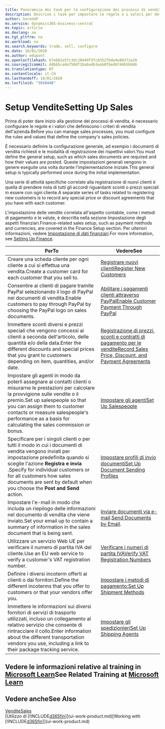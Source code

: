 ```yaml
---
title: Panoramica dei task per la configurazione dei processi di vendita | Documenti Microsoft
description: Descrive i task per impostare le regole e i valori per definire i criteri e processi di vendita.
author: SorenGP
ms.service: dynamics365-business-central
ms.topic: article
ms.devlang: na
ms.tgt_pltfrm: na
ms.workload: na
ms.search.keywords: trade, sell, configure
ms.date: 10/01/2020
ms.author: edupont
ms.openlocfilehash: b7eb82e5fc3dc20449f3fc8352fbda4e80372a20
ms.sourcegitcommit: ddbb5cede750df1baba4b3eab8fbed6744b5b9d6
ms.translationtype: HT
ms.contentlocale: it-CH
ms.lasthandoff: 10/01/2020
ms.locfileid: "3910448"
---
```

# <a name="setting-up-sales"></a><span data-ttu-id="6e885-103">Setup Vendite</span><span class="sxs-lookup"><span data-stu-id="6e885-103">Setting Up Sales</span></span>
<span data-ttu-id="6e885-104">Prima di poter dare inizio alla gestione dei processi di vendita, è necessario configurare le regole e i valori che definiscono i criteri di vendita dell'azienda.</span><span class="sxs-lookup"><span data-stu-id="6e885-104">Before you can manage sales processes, you must configure the rules and values that define the company's sales policies.</span></span>

<span data-ttu-id="6e885-105">È necessario definire la configurazione generale, ad esempio i documenti di vendita richiesti e le modalità di registrazione dei rispettivi valori.</span><span class="sxs-lookup"><span data-stu-id="6e885-105">You must define the general setup, such as which sales documents are required and how their values are posted.</span></span> <span data-ttu-id="6e885-106">Queste impostazioni generali vengono in genere eseguite una volta durante l'implementazione iniziale.</span><span class="sxs-lookup"><span data-stu-id="6e885-106">This general setup is typically performed once during the initial implementation.</span></span>

<span data-ttu-id="6e885-107">Una serie di attività specifiche correlate alla registrazione di nuovi clienti è quella di prendere nota di tutti gli accordi riguardanti sconti o prezzi speciali in essere con ogni cliente.</span><span class="sxs-lookup"><span data-stu-id="6e885-107">A separate series of tasks related to registering new customers is to record any special price or discount agreements that you have with each customer.</span></span>

<span data-ttu-id="6e885-108">L'impostazione delle vendite correlata all'aspetto contabile, come i metodi di pagamento e le valute, è descritta nella sezione Impostazione degli aspetti finanziari.</span><span class="sxs-lookup"><span data-stu-id="6e885-108">Finance-related sales setup, such as payment methods and currencies, are covered in the Finance Setup section.</span></span> <span data-ttu-id="6e885-109">Per ulteriori informazioni, vedere [Impostazione di dati finanziari](finance-setup-finance.md).</span><span class="sxs-lookup"><span data-stu-id="6e885-109">For more information, see [Setting Up Finance](finance-setup-finance.md).</span></span>

| <span data-ttu-id="6e885-110">Per</span><span class="sxs-lookup"><span data-stu-id="6e885-110">To</span></span> | <span data-ttu-id="6e885-111">Vedere</span><span class="sxs-lookup"><span data-stu-id="6e885-111">See</span></span> |
| --- | --- |
| <span data-ttu-id="6e885-112">Creare una scheda cliente per ogni cliente a cui si effettua una vendita.</span><span class="sxs-lookup"><span data-stu-id="6e885-112">Create a customer card for each customer that you sell to.</span></span> |[<span data-ttu-id="6e885-113">Registrare nuovi clienti</span><span class="sxs-lookup"><span data-stu-id="6e885-113">Register New Customers</span></span>](sales-how-register-new-customers.md) |
| <span data-ttu-id="6e885-114">Consentire ai clienti di pagare tramite PayPal selezionando il logo di PayPal nei documenti di vendita.</span><span class="sxs-lookup"><span data-stu-id="6e885-114">Enable customers to pay through PayPal by choosing the PayPal logo on sales documents.</span></span> |[<span data-ttu-id="6e885-115">Abilitare i pagamenti clienti attraverso PayPal</span><span class="sxs-lookup"><span data-stu-id="6e885-115">Enable Customer Payment Through PayPal</span></span>](sales-how-enable-payment-service-extensions.md) |
| <span data-ttu-id="6e885-116">Immettere sconti diversi e prezzi speciali che vengono concessi ai clienti a seconda dell'articolo, delle quantità e/o della data.</span><span class="sxs-lookup"><span data-stu-id="6e885-116">Enter the different discounts and special prices that you grant to customers depending on item, quantities, and/or date.</span></span> |[<span data-ttu-id="6e885-117">Registrazione di prezzi, sconti e contratti di pagamento per le vendite</span><span class="sxs-lookup"><span data-stu-id="6e885-117">Record Sales Price, Discount, and Payment Agreements</span></span>](sales-how-record-sales-price-discount-payment-agreements.md) |
| <span data-ttu-id="6e885-118">Impostare gli agenti in modo da poterli assegnare ai contatti clienti o misurarne le prestazioni per calcolare la provvigione sulle vendite o il premio.</span><span class="sxs-lookup"><span data-stu-id="6e885-118">Set up salespeople so that you can assign them to customer contacts or measure salespeople's performance as a basis for calculating the sales commission or bonus.</span></span> |[<span data-ttu-id="6e885-119">Impostare gli agenti</span><span class="sxs-lookup"><span data-stu-id="6e885-119">Set Up Salespeople</span></span>](sales-how-setup-salespeople.md) |
| <span data-ttu-id="6e885-120">Specificare per i singoli clienti o per tutti il modo in cui i documenti di vendita vengono inviati per impostazione predefinita quando si sceglie l'azione **Registra e invia** .</span><span class="sxs-lookup"><span data-stu-id="6e885-120">Specify for individual customers or for all customers how sales documents are sent by default when you choose the **Post and Send** action.</span></span> |[<span data-ttu-id="6e885-121">Impostare profili di invio documenti</span><span class="sxs-lookup"><span data-stu-id="6e885-121">Set Up Document Sending Profiles</span></span>](sales-how-setup-document-send-profiles.md) |
| <span data-ttu-id="6e885-122">Impostare l'e-mail in modo che includa un riepilogo delle informazioni nel documento di vendita che viene inviato.</span><span class="sxs-lookup"><span data-stu-id="6e885-122">Set your email up to contain a summary of information in the sales document that is being sent.</span></span> |<span data-ttu-id="6e885-123">[Inviare documenti via e-mail](ui-how-send-documents-email.md).</span><span class="sxs-lookup"><span data-stu-id="6e885-123">[Send Documents by Email](ui-how-send-documents-email.md).</span></span> |
|<span data-ttu-id="6e885-124">Utilizzare un servizio Web UE per verificare il numero di partita IVA del cliente.</span><span class="sxs-lookup"><span data-stu-id="6e885-124">Use an EU web service to verify a customer's VAT registration number.</span></span>|[<span data-ttu-id="6e885-125">Verificare i numeri di partita IVA</span><span class="sxs-lookup"><span data-stu-id="6e885-125">Verify VAT Registration Numbers</span></span>](finance-setup-vat.md)|
|<span data-ttu-id="6e885-126">Definire i diversi incoterm offerti ai clienti o dai fornitori.</span><span class="sxs-lookup"><span data-stu-id="6e885-126">Define the different incoterms that you offer to customers or that your vendors offer you.</span></span>|[<span data-ttu-id="6e885-127">Impostare i metodi di pagamento:</span><span class="sxs-lookup"><span data-stu-id="6e885-127">Set Up Shipment Methods</span></span>](sales-how-set-up-shipment-methods.md)|
|<span data-ttu-id="6e885-128">Immettere le informazioni sui diversi fornitori di servizi di trasporto utilizzati, incluso un collegamento al relativo servizio che consente di rintracciare il collo.</span><span class="sxs-lookup"><span data-stu-id="6e885-128">Enter information about the different transportation vendors you use, including a link to their package tracking service.</span></span>|[<span data-ttu-id="6e885-129">Impostare gli spedizionieri</span><span class="sxs-lookup"><span data-stu-id="6e885-129">Set Up Shipping Agents</span></span>](sales-how-to-set-up-shipping-agents.md)|

## <a name="see-related-training-at-microsoft-learn"></a><span data-ttu-id="6e885-130">Vedere le informazioni relative al training in [Microsoft Learn](/learn/paths/trade-get-started-dynamics-365-business-central/)</span><span class="sxs-lookup"><span data-stu-id="6e885-130">See Related Training at [Microsoft Learn](/learn/paths/trade-get-started-dynamics-365-business-central/)</span></span>

## <a name="see-also"></a><span data-ttu-id="6e885-131">Vedere anche</span><span class="sxs-lookup"><span data-stu-id="6e885-131">See Also</span></span>
[<span data-ttu-id="6e885-132">Vendite</span><span class="sxs-lookup"><span data-stu-id="6e885-132">Sales</span></span>](sales-manage-sales.md)  
<span data-ttu-id="6e885-133">[Utilizzo di [!INCLUDE[d365fin](includes/d365fin_md.md)]](ui-work-product.md)</span><span class="sxs-lookup"><span data-stu-id="6e885-133">[Working with [!INCLUDE[d365fin](includes/d365fin_md.md)]](ui-work-product.md)</span></span>
